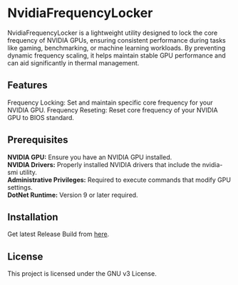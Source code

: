 <h1>NvidiaFrequencyLocker</h1>
NvidiaFrequencyLocker is a lightweight utility designed to lock the core frequency of NVIDIA GPUs, ensuring consistent performance during tasks like gaming, benchmarking, or machine learning workloads. By preventing dynamic frequency scaling, it helps maintain stable GPU performance and can aid significantly in thermal management.

<h2>Features</h2>
Frequency Locking: Set and maintain specific core frequency for your NVIDIA GPU.
Frequency Reseting: Reset core frequency of your NVIDIA GPU to BIOS standard.

<h2>Prerequisites</h2>
<b>NVIDIA GPU:</b> Ensure you have an NVIDIA GPU installed. <br/>
<b>NVIDIA Drivers:</b> Properly installed NVIDIA drivers that include the nvidia-smi utility. <br/>
<b>Administrative Privileges:</b> Required to execute commands that modify GPU settings.<br/>
<b>DotNet Runtime:</b> Version 9 or later required.

<h2>Installation</h2>

Get latest Release Build from [here](https://github.com/KhaleghiSadraTbz/NvidiaFrequencyLocker/releases/tag/publish).

<h2>License</h2>
This project is licensed under the GNU v3 License.
